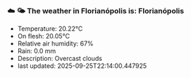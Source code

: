 ### ☁️ 🌤️  The weather in Florianópolis is: Florianópolis

- Temperature: 20.22°C
- On flesh: 20.05°C
- Relative air humidity: 67%
- Rain: 0.0 mm
- Description: Overcast clouds
- last updated: 2025-09-25T22:14:00.447925
